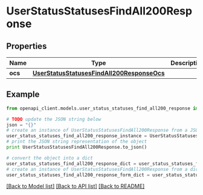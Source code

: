 # UserStatusStatusesFindAll200Response


## Properties
Name | Type | Description | Notes
------------ | ------------- | ------------- | -------------
**ocs** | [**UserStatusStatusesFindAll200ResponseOcs**](UserStatusStatusesFindAll200ResponseOcs.md) |  | 

## Example

```python
from openapi_client.models.user_status_statuses_find_all200_response import UserStatusStatusesFindAll200Response

# TODO update the JSON string below
json = "{}"
# create an instance of UserStatusStatusesFindAll200Response from a JSON string
user_status_statuses_find_all200_response_instance = UserStatusStatusesFindAll200Response.from_json(json)
# print the JSON string representation of the object
print UserStatusStatusesFindAll200Response.to_json()

# convert the object into a dict
user_status_statuses_find_all200_response_dict = user_status_statuses_find_all200_response_instance.to_dict()
# create an instance of UserStatusStatusesFindAll200Response from a dict
user_status_statuses_find_all200_response_form_dict = user_status_statuses_find_all200_response.from_dict(user_status_statuses_find_all200_response_dict)
```
[[Back to Model list]](../README.md#documentation-for-models) [[Back to API list]](../README.md#documentation-for-api-endpoints) [[Back to README]](../README.md)


